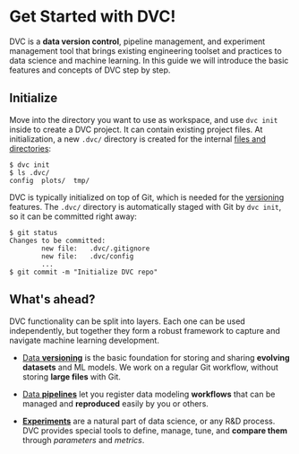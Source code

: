 # Get Started with DVC!

DVC is a **data version control**, pipeline management, and experiment
management tool that brings existing engineering toolset and practices to data
science and machine learning. In this guide we will introduce the basic features
and concepts of DVC step by step.

## Initialize

Move into the directory you want to use as <abbr>workspace</abbr>, and use
`dvc init` inside to create a <abbr>DVC project</abbr>. It can contain existing
project files. At initialization, a new `.dvc/` directory is created for the
internal [files and directories](/doc/user-guide/dvc-files-and-directories):

```dvc
$ dvc init
$ ls .dvc/
config  plots/  tmp/
```

DVC is typically initialized on top of Git, which is needed for the
[versioning](/doc/tutorials/get-started/data-versioning) features. The `.dvc/`
directory is automatically staged with Git by `dvc init`, so it can be committed
right away:

```dvc
$ git status
Changes to be committed:
        new file:   .dvc/.gitignore
        new file:   .dvc/config
        ...
$ git commit -m "Initialize DVC repo"
```

## What's ahead?

DVC functionality can be split into layers. Each one can be used independently,
but together they form a robust framework to capture and navigate machine
learning development.

- [Data **versioning**](/doc/tutorials/get-started/data-versioning) is the basic
  foundation for storing and sharing **evolving datasets** and ML models. We
  work on a regular Git workflow, without storing **large files** with Git.

- [Data **pipelines**](/doc/tutorials/get-started/data-pipelines) let you
  register data modeling **workflows** that can be managed and **reproduced**
  easily by you or others.

- [**Experiments**](/doc/tutorials/get-started/experiments) are a natural part
  of data science, or any R&D process. DVC provides special tools to define,
  manage, tune, and **compare them** through _parameters_ and _metrics_.
